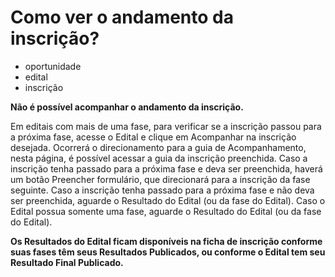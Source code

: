 # Como ver o andamento da inscrição?

- oportunidade
- edital
- inscrição


<b>Não é possível acompanhar o andamento da inscrição. </b>

Em editais com mais de uma fase, para verificar se a inscrição passou para a próxima fase, acesse o Edital e clique em Acompanhar na inscrição desejada. Ocorrerá o direcionamento para a guia de Acompanhamento, nesta página, é possível acessar a guia da inscrição preenchida. Caso a inscrição tenha passado para a próxima fase e deva ser preenchida, haverá um botão Preencher formulário, que direcionará para a inscrição da fase seguinte. Caso a inscrição tenha passado para a próxima fase e não deva ser preenchida, aguarde o Resultado do Edital (ou da fase do Edital). Caso o Edital possua somente uma fase, aguarde o Resultado do Edital (ou da fase do Edital).

<b>Os Resultados do Edital ficam disponíveis na ficha de inscrição conforme suas fases têm seus Resultados Publicados, ou conforme o Edital tem seu Resultado Final Publicado.</b>
